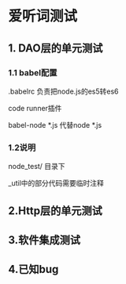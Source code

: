 # 爱听词测试



## 1. DAO层的单元测试

### 1.1 babel配置

.babelrc 负责把node.js的es5转es6





code runner插件

babel-node *.js  代替node *.js



### 1.2说明

node_test/ 目录下

_util中的部分代码需要临时注释









## 2.Http层的单元测试





## 3.软件集成测试





## 4.已知bug